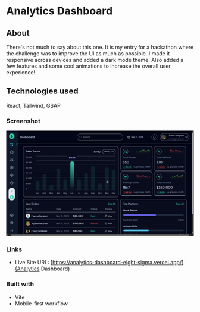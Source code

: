 # Analytics Dashboard

## About

There's not much to say about this one. It is my entry for a hackathon where the challenge was to improve the UI as much as possible. I made it responsive across devices and added a dark mode theme. Also added a few features and some cool animations to increase the overall user experience!

## Technologies used

React, Tailwind, GSAP

### Screenshot

![Screenshot.png](Screenshot.png)

### Links

- Live Site URL: [https://analytics-dashboard-eight-sigma.vercel.app/](Analytics Dashboard)

### Built with

- Vite
- Mobile-first workflow
